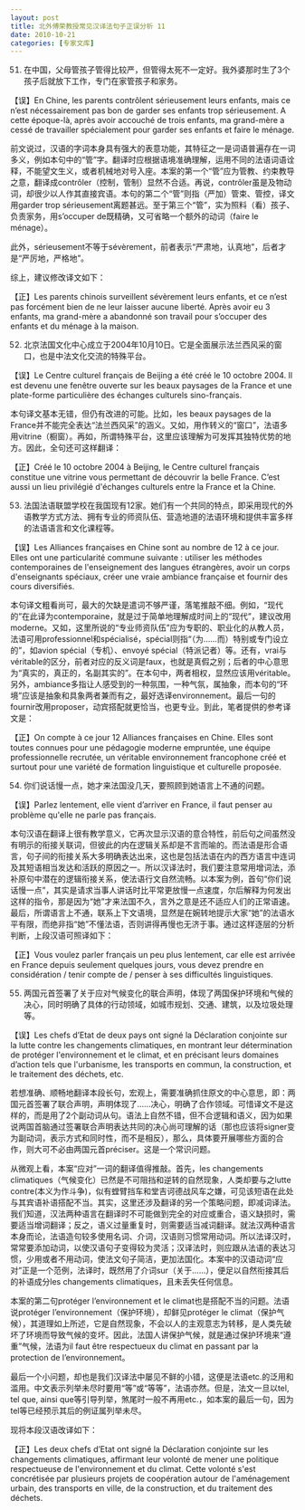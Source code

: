 ```yaml
---
layout: post
title: 北外傅荣教授常见汉译法句子正误分析 11
date: 2010-10-21
categories: [专家文库]  
---
```


51. 在中国，父母管孩子管得比较严，但管得太死不一定好。我外婆那时生了3个孩子后就放下工作，专门在家管孩子和家务。

【误】En Chine, les parents contrôlent sérieusement leurs enfants, mais ce n’est nécessairement pas bon de garder ses enfants trop sérieusement. A cette époque-là, après avoir accouché de trois enfants, ma grand-mère a cessé de travailler spécialement pour garder ses enfants et faire le ménage.

前文说过，汉语的字词本身具有强大的表意功能，其特征之一是词语普遍存在一词多义，例如本句中的“管”字。翻译时应根据语境准确理解，运用不同的法语词语诠释，不能望文生义，或者机械地对号入座。本案的第一个“管”应为管教、约束教导之意，翻译成contrôler（控制，管制）显然不合适。再说，contrôler虽是及物动词，却很少以人作其直接宾语。本句的第二个“管”则指（严加）管束、管控，译文用garder trop sérieusement离题甚远。至于第三个“管”，实为照料（看）孩子、负责家务，用s’occuper de既精确，又可省略一个额外的动词（faire le ménage）。

此外，sérieusement不等于sévèrement，前者表示“严肃地，认真地”，后者才是“严厉地，严格地”。

综上，建议修改译文如下：

【正】Les parents chinois surveillent sévèrement leurs enfants, et ce n’est pas forcément bien de ne leur laisser aucune liberté. Après avoir eu 3 enfants, ma grand-mère a abandonné son travail pour s’occuper des enfants et du ménage à la maison.

52. 北京法国文化中心成立于2004年10月10日。它是全面展示法兰西风采的窗口，也是中法文化交流的特殊平台。

【误】Le Centre culturel français de Beijing a été créé le 10 octobre 2004. Il est devenu une fenêtre ouverte sur les beaux paysages de la France et une plate-forme particulière des échanges culturels sino-français.

本句译文基本无错，但仍有改进的可能。比如，les beaux paysages de la France并不能完全表达“法兰西风采”的涵义。又如，用作转义的“窗口”，法语多用vitrine（橱窗）。再如，所谓特殊平台，这里应该理解为可发挥其独特优势的地方。因此，全句还可这样翻译：

【正】Créé le 10 octobre 2004 à Beijing, le Centre culturel français constitue une vitrine vous permettant de découvrir la belle France. C’est aussi un lieu privilégié d'échanges culturels entre la France et la Chine.

53. 法国法语联盟学校在我国现有12家。她们有一个共同的特点，即采用现代的外语教学方式方法、拥有专业的师资队伍、营造地道的法语环境和提供丰富多样的法语语言和文化课程等。

【误】Les Alliances françaises en Chine sont au nombre de 12 à ce jour. Elles ont une particularité commune suivante : utiliser les méthodes contemporaines de l'enseignement des langues étrangères, avoir un corps d'enseignants spéciaux, créer une vraie ambiance française et fournir des cours diversifiés.

本句译文粗看尚可，最大的欠缺是遣词不够严谨，落笔推敲不细。例如，“现代的”在此译为contemporaine，就是过于简单地理解成时间上的“现代”，建议改用moderne。又如，这里所说的“专业师资队伍”应为专职的、职业化的从教人员，法语可用professionnel和spécialisé，spécial则指“（为……而）特别或专门设立的”，如avion spécial（专机）、envoyé spécial（特派记者）等。还有，vrai与véritable的区分，前者对应的反义词是faux，也就是真假之别；后者的中心意思为“真实的，真正的，名副其实的”。在本句中，两者相权，显然应该用véritable。另外，ambiance多指让人感受到的一种氛围，一种气氛，属抽象，而本句的“环境”应该是抽象和具象两者兼而有之，最好选译environnement。最后一句的fournir改用proposer，动宾搭配就更恰当，也更专业。到此，笔者提供的参考译文是：

【正】On compte à ce jour 12 Alliances françaises en Chine. Elles sont toutes connues pour une pédagogie moderne empruntée, une équipe professionnelle recrutée, un véritable environnement francophone créé et surtout pour une variété de formation linguistique et culturelle proposée.

54. 你们说话慢一点，她才来法国没几天，要照顾到她语言上不通的问题。

【误】Parlez lentement, elle vient d’arriver en France, il faut penser au problème qu'elle ne parle pas français.

本句汉语在翻译上很有教学意义，它再次显示汉语的意合特性，前后句之间虽然没有明示的衔接关联词，但彼此的内在逻辑关系却是不言而喻的。而法语是形合语言，句子间的衔接关系大多明确表达出来，这也是包括法语在内的西方语言中连词及其短语相当发达和活跃的原因之一。所以汉译法时，我们要注意常用增词法，添补原句中潜在的逻辑衔接关系，使法语行文自然流畅。以本案为例，首句“你们说话慢一点”，其实是请求当事人讲话时比平常更放慢一点速度，尔后解释为何发出这样的指令，那是因为“她”才来法国不久，言外之意是还不适应人们的正常语速。最后，所谓语言上不通，联系上下文语境，显然是在婉转地提示大家“她”的法语水平有限，而绝非指“她”不懂法语，否则讲得再慢也无济于事。通过这样逐层的分析判断，上段汉语可照译如下：

【正】Vous voulez parler français un peu plus lentement, car elle est arrivée en France depuis seulement quelques jours, vous devez prendre en considération / tenir compte de / penser à ses difficultés linguistiques.

55. 两国元首签署了关于应对气候变化的联合声明，体现了两国保护环境和气候的决心，同时明确了具体的行动领域，如城市规划、交通、建筑，以及垃圾处理等。

【误】Les chefs d’Etat de deux pays ont signé la Déclaration conjointe sur la lutte contre les changements climatiques, en montrant leur détermination de protéger l'environnement et le climat, et en précisant leurs domaines d’action tels que l'urbanisme, les transports en commun, la construction, et le traitement des déchets, etc.

若想准确、顺畅地翻译本段长句，宏观上，需要准确抓住原文的中心意思，即：两国元首签署了联合声明，声明体现了……决心，明确了合作领域。可惜译文不是这样的，而是用了2个副动词从句。语法上自然不错，但不合逻辑和语义，因为如果说两国首脑通过签署联合声明表达共同的决心尚可理解的话（那也应该将signer变为副动词，表示方式和同时性，而不是相反），那么，具体要开展哪些方面的合作，则大可不必由两国元首préciser。这是一个常识问题。

从微观上看，本案“应对”一词的翻译值得推敲。首先，les changements climatiques（气候变化）已然是不可阻挡和逆转的自然现象，人类却要与之lutte contre(本义为作斗争)，似有螳臂挡车和堂吉诃德战风车之嫌，可见该短语在此处与其宾语补语搭配不当。其实，这里还涉及翻译的另一个策略问题，即减词译法。我们知道，汉法两种语言在翻译时不可能做到完全的对应或重合，语义缺损时，需要适当增词翻译；反之，语义过量重复时，则需要适当减词翻译。就法汉两种语言本身而论，法语造句较多使用名词、介词，汉语则习惯常用动词。所以法译汉时，常常要添加动词，以使汉语句子变得较为灵活；汉译法时，则应跟从法语的表达习惯，少用或者不用动词，使法文句子简洁，更加法国化。本案中的汉语动词“应对”正是一个范例，法译时，既然用了介词sur（关于……），便足以自然衔接其后的补语成分les changements climatiques，且未丢失任何信息。

本案的第二句protéger l’environnement et le climat也是搭配不当的问题。法语说protéger l’environnement（保护环境），却鲜见protéger le climat（保护气候），其道理如上所述，它是自然现象，不会以人的主观意志为转移，是人类先破坏了环境而导致气候的变坏。因此，法国人讲保护气候，就是通过保护环境来“遵重”气候，法语为il faut être respectueux du climat en passant par la protection de l’environnement。

最后一个小问题，却也是我们汉译法中屡见不鲜的小错，这便是法语etc.的泛用和滥用。中文表示列举未尽时要用“等”或“等等”，法语亦然。但是，法文一旦以tel, tel que, ainsi que等引导列举，煞尾时一般不再用etc.，如本案的最后一句，因为tel等已经预示其后的例证属列举未尽。

现将本段汉语改译如下：

【正】Les deux chefs d’Etat ont signé la Déclaration conjointe sur les changements climatiques, affirmant leur volonté de mener une politique respectueuse de l'environnement et du climat. Cette volonté s'est concrétisée par plusieurs projets de coopération autour de l'aménagement urbain, des transports en ville, de la construction, et du traitement des déchets.

